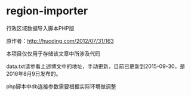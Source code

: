# region-importer

行政区域数据导入脚本PHP版

原作者：http://huoding.com/2012/07/31/163

本项目仅仅用于存储该文章中所涉及代码

data.txt请参看上述博文中的地址，手动更新，目前已更新到2015-09-30，是2016年8月9日发布的。

php脚本中db连接参数需要根据实际环境做调整
